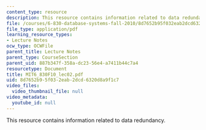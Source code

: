 ```yaml
---
content_type: resource
description: This resource contains information related to data redundancy.
file: /courses/6-830-database-systems-fall-2010/8d7652b95f032eab2dcd6320d8a9f1c7_MIT6_830F10_lec02.pdf
file_type: application/pdf
learning_resource_types:
- Lecture Notes
ocw_type: OCWFile
parent_title: Lecture Notes
parent_type: CourseSection
parent_uid: 887b347f-358a-dc23-56e4-a7411b44c7a4
resourcetype: Document
title: MIT6_830F10_lec02.pdf
uid: 8d7652b9-5f03-2eab-2dcd-6320d8a9f1c7
video_files:
  video_thumbnail_file: null
video_metadata:
  youtube_id: null
---
```

This resource contains information related to data redundancy.

